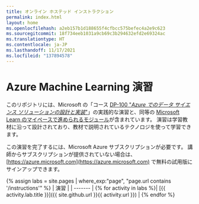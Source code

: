 ```yaml
---
title: オンライン ホステッド インストラクション
permalink: index.html
layout: home
ms.openlocfilehash: a2eb157b1d188655f4cfbcc575befec4a2e9c623
ms.sourcegitcommit: 18f734eeb1031a9cb69c3b294632efd2e69324ac
ms.translationtype: HT
ms.contentlocale: ja-JP
ms.lasthandoff: 11/17/2021
ms.locfileid: "137894578"
---
```

# <a name="azure-machine-learning-exercises"></a>Azure Machine Learning 演習

このリポジトリには、Microsoft の「コース [DP-100 "*Azure でのデータ サイエンス ソリューションの設計と実装*"](https://docs.microsoft.com/learn/certifications/courses/dp-100t01)」の実践的な演習と、同等の [Microsoft Learn のマイペースで進められるモジュール](https://docs.microsoft.com/learn/paths/build-ai-solutions-with-azure-ml-service/)が含まれています。 演習は学習教材に沿って設計されており、教材で説明されているテクノロジを使って学習できます。

この演習を完了するには、Microsoft Azure サブスクリプションが必要です。 講師からサブスクリプションが提供されていない場合は、[https://azure.microsoft.com](https://azure.microsoft.com) で無料の試用版にサインアップできます。

{% assign labs = site.pages | where_exp:"page", "page.url contains '/instructions'" %}
| 演習 |
| ------- | 
{% for activity in labs %}| [{{ activity.lab.title }}]({{ site.github.url }}{{ activity.url }}) |
{% endfor %}
